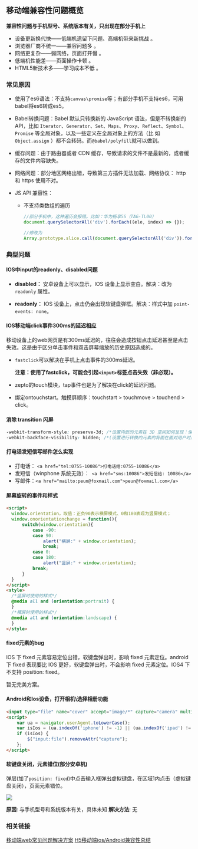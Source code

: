 ## 移动端兼容性问题概览
**兼容性问题与手机型号、系统版本有关，只出现在部分手机上**

- 设备更新换代快——低端机遗留下问题、高端机带来新挑战 。
- 浏览器厂商不统一——兼容问题多 。
- 网络更复杂——弱网络，页面打开慢 。
- 低端机性能差——页面操作卡顿 。
- HTML5新技术多——学习成本不低  。



### 常见原因

- 使用了es6语法：不支持`canvas\promise`等；有部分手机不支持es6，可用babel将es6转成es5。

* Babel转换问题：Babel 默认只转换新的 JavaScript 语法，但是不转换新的API，比如 `Iterator`、`Generator`、`Set`、`Maps`、`Proxy`、`Reflect`、`Symbol`、`Promise` 等全局对象，以及一些定义在全局对象上的方法（比  如 `Object.assign` ）都不会转码。而`@babel/polyfill`就可以做到。

- 缓存问题：由于路由器或者 CDN 缓存，导致请求的文件不是最新的，或者缓存的文件内容缺失。

- 网络问题：部分地区网络出错，导致第三方插件无法加载、网络协议： http 和 https 使用不对。

- JS API 兼容性：

  * 不支持类数组的遍历

    ```js
    //部分手机中，这种遍历会报错。比如：华为畅享5S（TAG-TL00）
    document.querySelectorAll('div').forEach((ele, index) => {});
    
    //修改为
    Array.prototype.slice.call(document.querySelectorAll('div')).forEach((ele, index) => {});
    ```
  
  

### 典型问题

#### IOS中input的readonly、disabled问题

* **disabled：** 安卓设备上可以显示，IOS 设备上显示空白。解决：改为 `readonly` 属性。

* **readonly：** IOS 设备上，点击仍会出现软键盘弹框。解决：样式中加 `point-events: none`。

#### IOS移动端click事件300ms的延迟相应

移动设备上的web网页是有300ms延迟的，往往会造成按钮点击延迟甚至是点击失效。这是由于区分单击事件和双击屏幕缩放的历史原因造成的。

* `fastclick`可以解决在手机上点击事件的300ms延迟。

  **注意：使用了fastclick，可能会引起`<input>`标签点击失效（非必现）。**

* zepto的touch模块，tap事件也是为了解决在click的延迟问题。

* 绑定ontouchstart。触摸屏顺序：touchstart > touchmove > touchend > click。

#### **消除 transition 闪屏**  

```css
-webkit-transform-style: preserve-3d; /*设置内嵌的元素在 3D 空间如何呈现：保留 3D*/
-webkit-backface-visibility: hidden; /*(设置进行转换的元素的背面在面对用户时是否可见：隐藏)*/
```

#### **打电话发短信写邮件怎么实现**  

* 打电话： `<a href="tel:0755-10086">打电话给:0755-10086</a>`
* 发短信（winphone 系统无效）：` <a href="sms:10086">发短信给: 10086</a>`
* 写邮件：`<a href="mailto:peun@foxmail.com">peun@foxmail.com</a>`

#### 屏幕旋转的事件和样式

  ```html
<script>
    window.orientation，取值：正负90表示横屏模式、0和180表现为竖屏模式；
    window.onorientationchange = function(){
        switch(window.orientation){
            case -90:
            case 90:
                alert("横屏:" + window.orientation);
                break;
            case 0:
            case 180:
                alert("竖屏:" + window.orientation);
            break;
        }
    }
</script>
<style>
    /*竖屏时使用的样式*/
    @media all and (orientation:portrait) {
    }
    /*横屏时使用的样式*/
    @media all and (orientation:landscape) {
    }
</style>
  ```



#### fixed元素的bug

IOS 下 fixed 元素容易定位出错，软键盘弹出时，影响 fixed 元素定位。android 下 fixed 表现要比 IOS 更好，软键盘弹出时，不会影响 fixed 元素定位。IOS4 下不支持 position: fixed。

 暂无完美方案。



#### Android和Ios设备，打开相机\选择相册功能

```html
<input type="file" name="cover" accept="image/*" capture="camera" multiple/>
<script>
    var ua = navigator.userAgent.toLowerCase();
    var isIos = (ua.indexOf('iphone') != -1) || (ua.indexOf('ipad') != -1);
    if (isIos) {
    	$("input:file").removeAttr("capture");
    };
</script>
```



#### 软键盘关闭，元素错位(部分安卓机)

弹层(加了`position: fixed`)中点击输入框弹出虚拟键盘，在区域1内点击（虚拟键盘关闭），页面元素错位。

![](https://my-files-1259410276.cos.ap-chengdu.myqcloud.com/md_images/feBug-WechatIMG149.jpeg)  

**原因**: 与手机型号和系统版本有关，具体未知
**解决方法**: 无  



### 相关链接

[移动端web常见问题解决方案](https://segmentfault.com/a/1190000004263966)
[H5移动端ios/Android兼容性总结](https://segmentfault.com/a/1190000015131445)